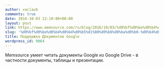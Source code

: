 ```yaml
---
author: vaclavb
comments: true
date: 2016-10-03 12:19:00+00:00
layout: post
link: https://www.memsource.com/ru/blog/2016/10/03/%d0%bf%d0%be%d0%b4%d0%b4%d0%b5%d1%80%d0%b6%d0%ba%d0%b0-%d0%b4%d0%be%d0%ba%d1%83%d0%bc%d0%b5%d0%bd%d1%82%d0%be%d0%b2-google/
slug: '%d0%bf%d0%be%d0%b4%d0%b4%d0%b5%d1%80%d0%b6%d0%ba%d0%b0-%d0%b4%d0%be%d0%ba%d1%83%d0%bc%d0%b5%d0%bd%d1%82%d0%be%d0%b2-google'
title: Поддержка Документов Google
wordpress_id: 9064
---
```


Memsource умеет читать документы Google из Google Drive - в частности документы, таблицы и презентации.
